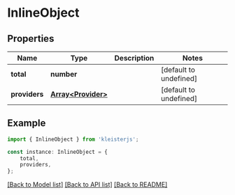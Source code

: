 # InlineObject


## Properties

Name | Type | Description | Notes
------------ | ------------- | ------------- | -------------
**total** | **number** |  | [default to undefined]
**providers** | [**Array&lt;Provider&gt;**](Provider.md) |  | [default to undefined]

## Example

```typescript
import { InlineObject } from 'kleisterjs';

const instance: InlineObject = {
    total,
    providers,
};
```

[[Back to Model list]](../README.md#documentation-for-models) [[Back to API list]](../README.md#documentation-for-api-endpoints) [[Back to README]](../README.md)
